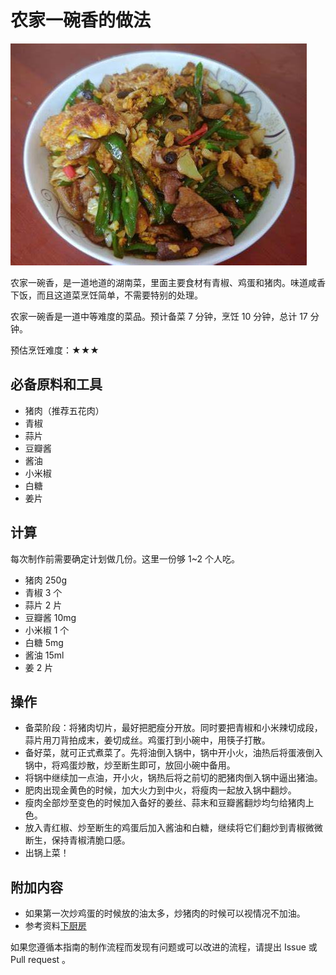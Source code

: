 # 农家一碗香的做法

![农家一碗香](./农家一碗香成品.jpg)

农家一碗香，是一道地道的湖南菜，里面主要食材有青椒、鸡蛋和猪肉。味道咸香下饭，而且这道菜烹饪简单，不需要特别的处理。

农家一碗香是一道中等难度的菜品。预计备菜 7 分钟，烹饪 10 分钟，总计 17 分钟。

预估烹饪难度：★★★

## 必备原料和工具

+ 猪肉（推荐五花肉）
+ 青椒
+ 蒜片
+ 豆瓣酱
+ 酱油
+ 小米椒
+ 白糖
+ 姜片

## 计算

每次制作前需要确定计划做几份。这里一份够 1~2 个人吃。

+ 猪肉 250g
+ 青椒 3 个
+ 蒜片 2 片
+ 豆瓣酱 10mg
+ 小米椒 1 个
+ 白糖 5mg
+ 酱油 15ml
+ 姜 2 片

## 操作

+ 备菜阶段：将猪肉切片，最好把肥瘦分开放。同时要把青椒和小米辣切成段，蒜片用刀背拍成末，姜切成丝。鸡蛋打到小碗中，用筷子打散。
+ 备好菜，就可正式煮菜了。先将油倒入锅中，锅中开小火，油热后将蛋液倒入锅中，将鸡蛋炒散，炒至断生即可，放回小碗中备用。
+ 将锅中继续加一点油，开小火，锅热后将之前切的肥猪肉倒入锅中逼出猪油。
+ 肥肉出现金黄色的时候，加大火力到中火，将瘦肉一起放入锅中翻炒。
+ 瘦肉全部炒至变色的时候加入备好的姜丝、蒜末和豆瓣酱翻炒均匀给猪肉上色。
+ 放入青红椒、炒至断生的鸡蛋后加入酱油和白糖，继续将它们翻炒到青椒微微断生，保持青椒清脆口感。
+ 出锅上菜！

## 附加内容

+ 如果第一次炒鸡蛋的时候放的油太多，炒猪肉的时候可以视情况不加油。
+ 参考资料[下厨房](https://www.xiachufang.com/recipe/106817581/)

如果您遵循本指南的制作流程而发现有问题或可以改进的流程，请提出 Issue 或 Pull request 。
